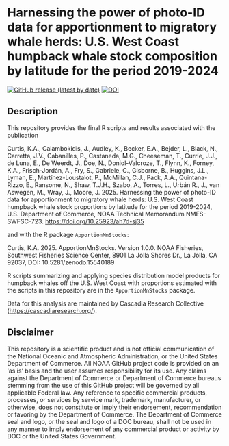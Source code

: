 # Harnessing the power of photo-ID data for apportionment to migratory whale herds: U.S. West Coast humpback whale stock composition by latitude for the period 2019-2024

<!-- badges: start -->
[![GitHub release (latest by
date)](https://img.shields.io/github/v/release/kacurtis/Mn-StockProportions-USWC-2025)](https://github.com/kacurtis/Mn-StockProportions-USWC-2025/releases)
[![DOI](https://zenodo.org/badge/937896169.svg)](https://zenodo.org/badge/latestdoi/937896169)
<!-- badges: end -->

## Description

This repository provides the final R scripts and results associated with the publication

Curtis, K.A., Calambokidis, J., Audley, K., Becker, E.A., Bejder, L., Black, N., Carretta, J.V., Cabanilles, P., Castaneda, M.G., Cheeseman, T., Currie, J.J., de Luna, E., De Weerdt, J., Doe, N., Doniol-Valcroze, T., Flynn, K., Forney, K.A., Frisch-Jordán, A., Fry, S., Gabriele, C., Gisborne, B., Huggins, J.L., Lyman, E., Martínez-Loustalot, P., McMillan, C.J., Pack, A.A., Quintana-Rizzo, E., Ransome, N., Shaw, T.J.H., Szabo, A., Torres, L., Urbán R., J., van Aswegen, M., Wray, J., Moore, J. 2025. Harnessing the power of photo-ID data for apportionment to migratory whale herds: U.S. West Coast humpback whale stock proportions by latitude for the period 2019-2024, U.S. Department of Commerce, NOAA Technical Memorandum NMFS-SWFSC-723. https://doi.org/10.25923/ah7d-sj35

and with the R package `ApportionMnStocks`:

Curtis, K.A. 2025. ApportionMnStocks. Version 1.0.0. NOAA Fisheries, Southwest Fisheries Science Center, 8901 La Jolla Shores Dr., La Jolla, CA 92037, DOI: 10.5281/zenodo.15540189

R scripts summarizing and applying species distribution model products for humpback whales off the U.S. West Coast with proportions estimated with the scripts in this repository are in the `ApportionMnStocks` package.

Data for this analysis are maintained by Cascadia Research Collective (https://cascadiaresearch.org/).

## Disclaimer

This repository is a scientific product and is not official communication of the National Oceanic and Atmospheric Administration, or the United States Department of Commerce. All NOAA GitHub project code is provided on an ‘as is’ basis and the user assumes responsibility for its use. Any claims against the Department of Commerce or Department of Commerce bureaus stemming from the use of this GitHub project will be governed by all applicable Federal law. Any reference to specific commercial products, processes, or services by service mark, trademark, manufacturer, or otherwise, does not constitute or imply their endorsement, recommendation or favoring by the Department of Commerce. The Department of Commerce seal and logo, or the seal and logo of a DOC bureau, shall not be used in any manner to imply endorsement of any commercial product or activity by DOC or the United States Government.
